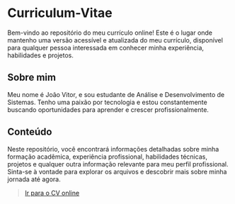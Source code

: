 # Curriculum-Vitae

Bem-vindo ao repositório do meu currículo online! Este é o lugar onde mantenho uma versão acessível e atualizada do meu currículo, disponível para qualquer pessoa interessada em conhecer minha experiência, habilidades e projetos.

## Sobre mim

Meu nome é João Vitor, e sou estudante de Análise e Desenvolvimento de Sistemas. Tenho uma paixão por tecnologia e estou constantemente buscando oportunidades para aprender e crescer profissionalmente.

## Conteúdo

Neste repositório, você encontrará informações detalhadas sobre minha formação acadêmica, experiência profissional, habilidades técnicas, projetos e qualquer outra informação relevante para meu perfil profissional. Sinta-se à vontade para explorar os arquivos e descobrir mais sobre minha jornada até agora.

>[Ir para o CV online](https://jvitor-alol.github.io/Curriculum-Vitae/)
